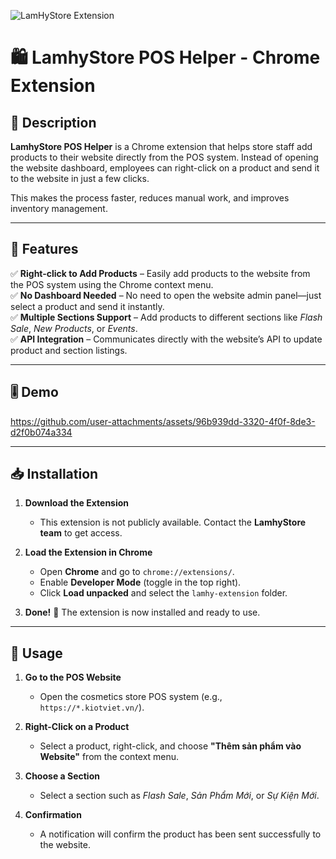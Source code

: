 
![LamHyStore Extension](https://github.com/user-attachments/assets/e2adae83-27ed-4f58-bdbf-8ef696ce0342)

# 🛍️ LamhyStore POS Helper - Chrome Extension

## 🚀 Description  
**LamhyStore POS Helper** is a Chrome extension that helps store staff add products to their website directly from the POS system. Instead of opening the website dashboard, employees can right-click on a product and send it to the website in just a few clicks. 

This makes the process faster, reduces manual work, and improves inventory management.

---

## 📌 Features  
✅ **Right-click to Add Products** – Easily add products to the website from the POS system using the Chrome context menu.  
✅ **No Dashboard Needed** – No need to open the website admin panel—just select a product and send it instantly.  
✅ **Multiple Sections Support** – Add products to different sections like *Flash Sale*, *New Products*, or *Events*.  
✅ **API Integration** – Communicates directly with the website’s API to update product and section listings.  

---

## 🎚️ Demo


https://github.com/user-attachments/assets/96b939dd-3320-4f0f-8de3-d2f0b074a334


---
## 📥 Installation  

1. **Download the Extension**  
   - This extension is not publicly available. Contact the **LamhyStore team** to get access.  

2. **Load the Extension in Chrome**  
   - Open **Chrome** and go to `chrome://extensions/`.  
   - Enable **Developer Mode** (toggle in the top right).  
   - Click **Load unpacked** and select the `lamhy-extension` folder.  

3. **Done!** 🎉 The extension is now installed and ready to use.  

---

## 📖 Usage  

1. **Go to the POS Website**  
   - Open the cosmetics store POS system (e.g., `https://*.kiotviet.vn/`).  

2. **Right-Click on a Product**  
   - Select a product, right-click, and choose **"Thêm sản phẩm vào Website"** from the context menu.  

3. **Choose a Section**  
   - Select a section such as *Flash Sale*, *Sản Phẩm Mới*, or *Sự Kiện Mới*.  

4. **Confirmation**  
   - A notification will confirm the product has been sent successfully to the website.  


